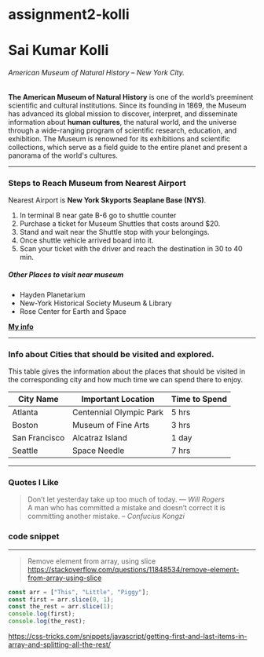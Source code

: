 # assignment2-kolli
# Sai Kumar Kolli
###### American Museum of Natural History – New York City.
**The American Museum of Natural History** is one of the world’s preeminent scientific and cultural institutions. Since its founding in 1869, the Museum has advanced its global mission to discover, interpret, and disseminate information about **human cultures**, the natural world, and the universe through a wide-ranging program of scientific research, education, and exhibition. The Museum is renowned for its exhibitions and scientific collections, which serve as a field guide to the entire planet and present a panorama of the world's cultures.

--------------------------

### Steps to Reach Museum from Nearest Airport

Nearest Airport is **New York Skyports Seaplane Base (NYS)**.

1. In terminal B near gate B-6 go to shuttle counter
2. Purchase a ticket for Museum Shuttles that costs around $20.
3. Stand and wait near the Shuttle stop with your belongings.
4. Once shuttle vehicle arrived board into it.
5. Scan your ticket with the driver and reach the destination in 30 to 40 min.

##### Other Places to visit near museum

+ Hayden Planetarium
+ New-York Historical Society Museum & Library
+ Rose Center for Earth and Space

**[My info](AboutMe.md)**

*********************************

### Info about Cities that should be visited and explored.

This table gives the information about the places that should be visited in the corresponding city and how much time we can spend there to enjoy.

| City Name | Important Location | Time to Spend |
|-----------|--------------------|---------------|
| Atlanta   | Centennial Olympic Park | 5 hrs    |
| Boston    | Museum of Fine Arts | 3 hrs        |
| San Francisco| Alcatraz Island |  1 day        |
| Seattle   | Space Needle | 7 hrs               |

--------------------------

### Quotes I Like

> Don’t let yesterday take up too much of today. — *Will Rogers* <br>
> A man who has committed a mistake and doesn’t correct it is committing another mistake. – *Confucius Kongzi*

### code snippet 

__________________________________

> Remove element from array, using slice <https://stackoverflow.com/questions/11848534/remove-element-from-array-using-slice>

```javascript
const arr = ["This", "Little", "Piggy"];
const first = arr.slice(0, 1);
const the_rest = arr.slice(1);
console.log(first); 
console.log(the_rest);
```
<https://css-tricks.com/snippets/javascript/getting-first-and-last-items-in-array-and-splitting-all-the-rest/>

